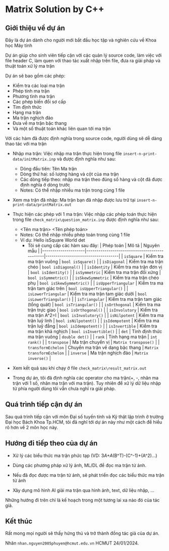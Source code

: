 # Matrix Solution by C++

## Giới thiệu về dự án
Đây là dự án dành cho người mới bắt đầu học tập và nghiên cứu về Khoa học Máy tính

Dự án giúp cho sinh viên tiếp cận với các quản lý source code, làm việc với file header C, làm quen với thao tác xuất nhập trên file, đưa ra giải pháp và thuật toán xử lý ma trận

Dự án sẽ bao gồm các phép:
  - Kiểm tra các loại ma trận
  - Phép tính ma trận
  - Phương tình ma trận
  - Các phép biến đổi sơ cấp
  - Tìm định thức
  - Hạng ma trận
  - Ma trận nghịch đảo
  - Đưa về ma trận bậc thang
  - Và một số thuật toán khác liên quan tới ma trận

Với các hàm đã được định nghĩa trong source code, người dùng sẽ dễ dàng thao tác với ma trận

- Nhập ma trận: Việc nhập ma trận thực hiện trong file `insert-n-print-data/initMatrix.inp` và được định nghĩa như sau:
  + Dòng đầu tiên: Tên Ma trận
  + Dòng thứ hai: số lượng hàng và cột của ma trận
  + Các dòng tiếp theo: nhập ma trận theo đúng số hàng và cột đã được định nghĩa ở dòng trước
  * Notes: Có thể nhập nhiều ma trận trong cùng 1 file

- Xem ma trận đã nhập: Ma trận bạn đã nhập được lưu trữ tại `insert-n-print-data/printMatrix.out`

- Thực hiện các phép với 1 ma trận: Việc nhập các phép toán thực hiện trong file `check_matrix\question_matrix.inp` được định nghĩa như sau:
  + <Tên ma trận> <Tên phép toán>
  * Notes: Có thể nhập nhiều phép toán trong cùng 1 file
  * Ví dụ: Hello isSquare
           World det 
    * Tôi sẽ cung cấp các hàm sau đây:
      | Phép toán           | Mô tả                                        | Nguyên mẫu                         |
      |---------------------|----------------------------------------------|------------------------------------|
      | `isSquare`          | Kiểm tra ma trận vuông                       | `bool isSquare()`                  |
      | `isDiagonal`        | Kiểm tra ma trận chéo                        | `bool isDiagonal()`                |
      | `isIdentity`        | Kiểm tra ma trận đơn vị                      | `bool isIdentity()`                |
      | `isSymmetric`       | Kiểm tra ma trận đối xứng                    | `bool isSymmetric()`               |
      | `isSkewSymmetric`   | Kiểm tra ma trận chéo phụ                    | `bool isSkewSymmetric()`           |
      | `isUpperTriangular` | Kiểm tra ma trận tam giác trên               | `bool isUpperTriangular()`         |
      | `isLowerTriangular` | Kiểm tra ma trận tam giác dưới               | `bool isLowerTriangular()`         |
      | `isTriangular`      | Kiểm tra ma trận tam giác (tổng quát)        | `bool isTriangular()`              |
      | `isOrthogonal`      | Kiểm tra ma trận trực giao                   | `bool isOrthogonal()`              |
      | `isInvolutory`      | Kiểm tra ma trận A^2=I                       | `bool isInvolutory()`              |
      | `isNilpotent`       | Kiểm tra ma trận luỹ linh                    | `bool isNilpotent()`               |
      | `isIdempotent`      | Kiểm tra ma trận luỹ đẳng                    | `bool isIdempotent()`              |
      | `isInvertible`      | Kiểm tra ma trận khả nghịch                  | `bool isInvertible()`              |
      | `det`               | Tính định thức ma trận vuông                 | `double det()`                     | 
      | `rank`              | Tính hạng ma trận                            | `int rank()`                       |
      | `transpose`         | Ma trận chuyển vị                            | `Matrix transpose()`               |
      | `transformEchelon`  | Chuyển ma trận về dạng bậc thang             | `Matrix transformEchelon`          |
      | `inverse`           | Ma trận nghịch đảo                           | `Matrix inverse()`                 |

- Xem kết quả sau khi chạy ở file `check_matrix\result_matrix.out`

- Trong dự án, tôi đã định nghĩa các operator cho ma trận(+, -, nhân ma trận với 1 số, nhân ma trận với ma trận). Tuy nhiên để xử lý dữ liệu nhập từ phía người dùng tôi vẫn chưa nghĩ ra giải pháp.

## Quá trình tiếp cận dự án
Sau quá trình tiếp cận với môn Đại số tuyến tính và Kỹ thật lập trình ở trường Đại học Bách Khoa Tp.HCM, tôi đã nghĩ tới dự án này như một cách để hiểu rõ hơn về 2 môn học này.

## Hướng đi tiếp theo của dự án

- Xử lý các biểu thức ma trận phức tạp (VD: 3*A+A*(B^T)-(C^-1)+(A^2)...)

- Dùng các phương pháp xử lý ảnh, ML/DL để đọc ma trận từ ảnh.

- Nếu đã đọc được ma trận từ ảnh, sẽ phát triển đọc các biểu thức ma trận từ ảnh

- Xây dụng mô hình AI giải ma trận qua hình ảnh, text, dữ liệu nhập, ...

Những hướng đi trên chỉ là kế hoạch trong một tương lai xa nào đó của tác giả.

## Kết thúc
Rất mong mọi người sẽ thấy hứng thú và trở thành đồng tác giả của dự án.


Nhân
`nhan.nguyen2005phuyen@hcmut.edu.vn`
HCMUT 24/01/2024.
